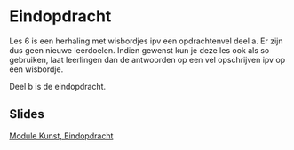 # Eindopdracht

Les 6 is een herhaling met wisbordjes ipv een opdrachtenvel deel a. Er zijn dus geen nieuwe leerdoelen. Indien gewenst kun je deze les ook als so gebruiken, laat leerlingen dan de antwoorden op een vel opschrijven ipv op een wisbordje.

Deel b is de eindopdracht.

## Slides  
[Module Kunst, Eindopdracht](hhttps://slides.com/felienne/pidk-m2-l6a-16)

